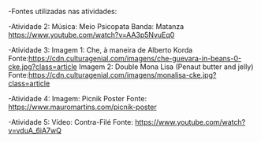 -Fontes utilizadas nas atividades:

-Atividade 2:
Música: Meio Psicopata
Banda: Matanza
https://www.youtube.com/watch?v=AA3p5NvuEq0

-Atividade 3:
Imagem 1: Che, à maneira de Alberto Korda
Fonte:https://cdn.culturagenial.com/imagens/che-guevara-in-beans-0-cke.jpg?class=article
Imagem 2: Double Mona Lisa (Penaut butter and jelly)
Fonte:https://cdn.culturagenial.com/imagens/monalisa-cke.jpg?class=article

-Atividade 4:
Imagem: Picnik Poster
Fonte: https://www.mauromartins.com/picnik-poster

-Atividade 5:
Vídeo: Contra-Filé
Fonte: https://www.youtube.com/watch?v=vduA_6iA7wQ
